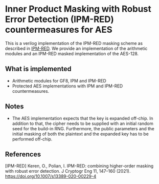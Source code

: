 Inner Product Masking with Robust Error Detection (IPM-RED) countermeasures for AES
======

This is a verilog implementation of the IPM-RED masking scheme as described in [IPM-RED](#references).
We provide an implementation of the arithmetic modules and an IPM-RED masked implementation of the AES-128.

What is implemented
-------------------

* Arithmetic modules for GF8, IPM and IPM-RED
* Protected AES implementations with IPM and IPM-RED countermeasures.

Notes
----

* The AES implementation expects that the key is expanded off-chip. In addition to that, the cipher needs to be supplied with an initial random seed for the build-in RNG. Furthermore, the public parameters and the initial masking of both the plaintext and the expanded key has to be performed off-chip.

References
----------

[IPM-RED] Keren, O., Polian, I. IPM-RED: combining higher-order masking with robust error detection. J Cryptogr Eng 11, 147–160 (2021). https://doi.org/10.1007/s13389-020-00229-4